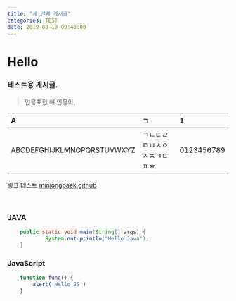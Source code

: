 ```yaml
---
title: "세 번째 게시글"
categories: TEST
date: 2019-08-19 09:48:00
---
```


# Hello

###  테스트용 게시글.

> 인용표현
> 얘 인용아,

| A                                  | ㄱ                                                     | 1                     |
| :------------------------- | :--------------------------  | :--------- |
| ABCDEFGHIJKLMNOPQRSTUVWXYZ | ㄱㄴㄷㄹㅁㅂㅅㅇㅈㅊㅋㅌㅍㅎ | 0123456789 |

링크 테스트 [minjongbaek.github](https://github.com/minjongbaek)

<br>

### JAVA
```java
    public static void main(String[] args) {
            System.out.println("Hello Java");
    }
```

### JavaScript

```javascript
    function func() {
        alert('Hello JS')
    }
```